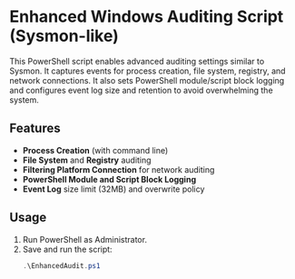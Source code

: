 # Enhanced Windows Auditing Script (Sysmon-like)

This PowerShell script enables advanced auditing settings similar to Sysmon. It captures events for process creation, file system, registry, and network connections. It also sets PowerShell module/script block logging and configures event log size and retention to avoid overwhelming the system.

## Features
- **Process Creation** (with command line)  
- **File System** and **Registry** auditing  
- **Filtering Platform Connection** for network auditing  
- **PowerShell Module and Script Block Logging**  
- **Event Log** size limit (32MB) and overwrite policy  

## Usage
1. Run PowerShell as Administrator.  
2. Save and run the script:  
   ```powershell
   .\EnhancedAudit.ps1

